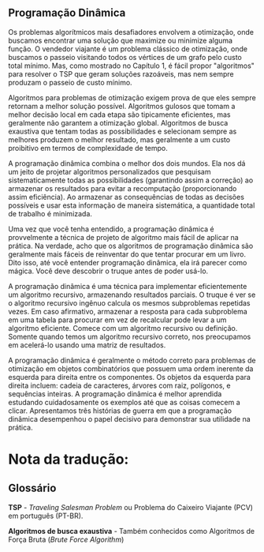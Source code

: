 ## Programação Dinâmica

Os problemas algorítmicos mais desafiadores envolvem a otimização, onde buscamos encontrar uma solução que maximize ou minimize alguma função. O vendedor viajante é um problema clássico de otimização, onde buscamos o passeio visitando todos os vértices de um grafo pelo custo total mínimo. Mas, como mostrado no Capítulo 1, é fácil propor "algoritmos" para resolver o TSP que geram soluções razoáveis, mas nem sempre produzam o passeio de custo mínimo.

Algoritmos para problemas de otimização exigem prova de que eles sempre retornam a melhor solução possível. Algoritmos gulosos que tomam a melhor decisão local em cada etapa são tipicamente eficientes, mas geralmente não garantem a otimização global. Algoritmos de busca exaustiva que tentam todas as possibilidades e selecionam sempre as melhores produzem o melhor resultado, mas geralmente a um custo proibitivo em termos de complexidade de tempo.

A programação dinâmica combina o melhor dos dois mundos. Ela nos dá um jeito de projetar algoritmos personalizados que pesquisam sistematicamente todas as possibilidades (garantindo assim a correção) ao armazenar os resultados para evitar a recomputação (proporcionando assim eficiência). Ao armazenar as consequências de todas as decisões possíveis e usar esta informação de maneira sistemática, a quantidade total de trabalho é minimizada.

Uma vez que você tenha entendido, a programação dinâmica é provvelmente a técnica de projeto de algoritmo mais fácil de aplicar na prática. Na verdade, acho que os algoritmos de programação dinâmica são geralmente mais fáceis de reinventar do que tentar procurar em um livro. Dito isso, até você entender programação dinãmica, ela irá parecer como mágica. Você deve descobrir o truque antes de poder usá-lo.

A programação dinâmica é uma técnica para implementar eficientemente um algoritmo recursivo, armazenando resultados parciais. O truque é ver se o algoritmo recursivo ingênuo calcula os mesmos subproblemas repetidas vezes. Em caso afirmativo, armazenar a resposta para cada subproblema em uma tabela para procurar em vez de recalcular pode levar a um algoritmo eficiente. Comece com um algoritmo recursivo ou definição. Somente quando temos um algoritmo recursivo correto, nos preocupamos em acelerá-lo usando uma matriz de resultados.

A programação dinâmica é geralmente o método correto para problemas de otimização em objetos combinatórios que possuem uma ordem inerente da esquerda para direita entre os componentes. Os objetos da esquerda para direita incluem: cadeia de caracteres, árvores com raiz, polígonos, e sequências inteiras. A programação dinâmica é melhor aprendida estudando cuidadosamente os exemplos até que as coisas comecem a clicar. Apresentamos três histórias de guerra em que a programação dinâmica desempenhou o papel decisivo para demonstrar sua utilidade na prática.

# Nota da tradução:

## Glossário

**TSP** - *Traveling Salesman Problem* ou Problema do Caixeiro Viajante (PCV) em português (PT-BR).

**Algoritmos de busca exaustiva** - Também conhecidos como Algoritmos de Força Bruta (*Brute Force Algorithm*)
